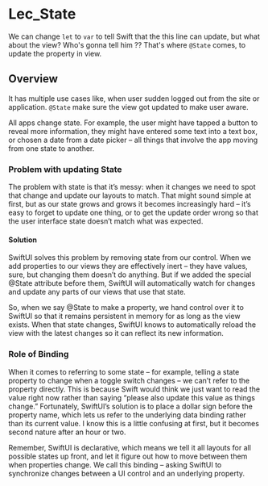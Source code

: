 # Lec_State

We can change  `let` to `var` to tell Swift that the this line can update, but what about the view? Who's gonna tell him ??
That's where `@State` comes, to update the property in view.

## Overview

It has multiple use cases like, when user sudden logged out from the site or application. `@State` make sure the view got updated to make user aware.

All apps change state. For example, the user might have tapped a button to reveal more information, they might have entered some text into a text box, or chosen a date from a date picker – all things that involve the app moving from one state to another.

### Problem with updating State
The problem with state is that it’s messy: when it changes we need to spot that change and update our layouts to match. That might sound simple at first, but as our state grows and grows it becomes increasingly hard – it’s easy to forget to update one thing, or to get the update order wrong so that the user interface state doesn’t match what was expected.

#### Solution
SwiftUI solves this problem by removing state from our control. When we add properties to our views they are effectively inert – they have values, sure, but changing them doesn’t do anything. But if we added the special @State attribute before them, SwiftUI will automatically watch for changes and update any parts of our views that use that state.

So, when we say @State to make a property, we hand control over it to SwiftUI so that it remains persistent in memory for as long as the view exists. When that state changes, SwiftUI knows to automatically reload the view with the latest changes so it can reflect its new information.

### Role of Binding
When it comes to referring to some state – for example, telling a state property to change when a toggle switch changes – we can’t refer to the property directly. This is because Swift would think we just want to read the value right now rather than saying “please also update this value as things change.” Fortunately, SwiftUI’s solution is to place a dollar sign before the property name, which lets us refer to the underlying data binding rather than its current value. I know this is a little confusing at first, but it becomes second nature after an hour or two.

Remember, SwiftUI is declarative, which means we tell it all layouts for all possible states up front, and let it figure out how to move between them when properties change. We call this binding – asking SwiftUI to synchronize changes between a UI control and an underlying property.
